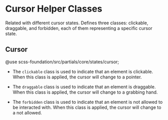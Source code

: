 # Cursor Helper Classes

Related with different cursor states. Defines three classes: clickable, draggable, and forbidden, each of them representing a specific cursor state.

## Cursor

@use scss-foundation/src/partials/core/states/cursor;

- The `clickable` class is used to indicate that an element is clickable. When this class is applied, the cursor will change to a pointer.

- The `draggable` class is used to indicate that an element is draggable. When this class is applied, the cursor will change to a grabbing hand.

- The `forbidden` class is used to indicate that an element is not allowed to be interacted with. When this class is applied, the cursor will change to a not allowed.
